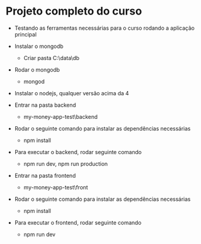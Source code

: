 # Projeto completo do curso

* Testando as ferramentas necessárias para o curso rodando a aplicação principal

* Instalar o mongodb
	* Criar pasta C:\data\db
* Rodar o mongodb
	* mongod

* Instalar o nodejs, qualquer versão acima da 4

* Entrar na pasta backend
	* my-money-app-test\backend
* Rodar o seguinte comando para instalar as dependências necessárias
	* npm install
* Para executar o backend, rodar seguinte comando
	* npm run dev, npm run production

* Entrar na pasta frontend
	* my-money-app-test\front
* Rodar o seguinte comando para instalar as dependências necessárias
	* npm install
* Para executar o frontend, rodar seguinte comando
	* npm run dev
